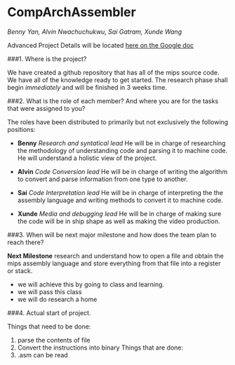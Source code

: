 # CompArchAssembler

*Benny Yan, Alvin Nwachuchukwu, Sai Gatram, Xunde Wang*

Advanced Project Details will be located [here on the Google doc](https://docs.google.com/document/d/14C3ObCxACHOkzzUVnUQVJ0g9p5KEdeVf9oP8K0WGXJ4/edit)

###1. Where is the project?

We have created a github repository that has all of the mips source code. We have all of the knowledge ready to get started. The research phase shall begin *immediately* and will be finished in 3 weeks time.

###2. What is the role of each member? And where you are for the tasks that were assigned to you?

The roles have been distributed to primarily but not exclusively the following positions:

- **Benny** *Research and syntatical lead* He will be in charge of researching the methodology of understanding code and parsing it to machine code. He will understand a holistic view of the project.

- **Alvin** *Code Conversion lead* He will be in charge of writing the algorithm to convert and parse information from one type to another.

- **Sai** *Code Interpretation lead* He will be in charge of interpreting the the assembly language and writing methods to convert it to machine code.

- **Xunde** *Media and debugging lead* He will be in charge of making sure the code will be in ship shape as well as making the video production.

###3. When will be next major milestone and how does the team plan to reach there?

  **Next Milestone** research and understand how to open a file and obtain the mips assembly language and store everything from that file into a register or stack.
  - we will achieve this by going to class and learning.
   - we will pass this class
  - we will do research a home

###4. Actual start of project.

Things that need to be done:
  1) parse the contents of file
  2) Convert the instructions into binary
Things that are done:
  1) .asm can be read

